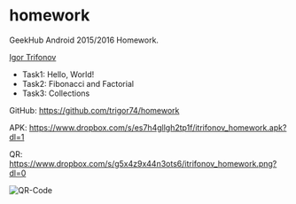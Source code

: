 # homework
GeekHub Android 2015/2016 Homework.

[Igor Trifonov](https://github.com/trigor74)

* Task1: Hello, World!
* Task2: Fibonacci and Factorial
* Task3: Collections

GitHub: https://github.com/trigor74/homework

APK: https://www.dropbox.com/s/es7h4gllgh2tp1f/itrifonov_homework.apk?dl=1

QR: https://www.dropbox.com/s/g5x4z9x44n3ots6/itrifonov_homework.png?dl=0

![QR-Code](https://www.dropbox.com/s/g5x4z9x44n3ots6/itrifonov_homework.png?dl=1)